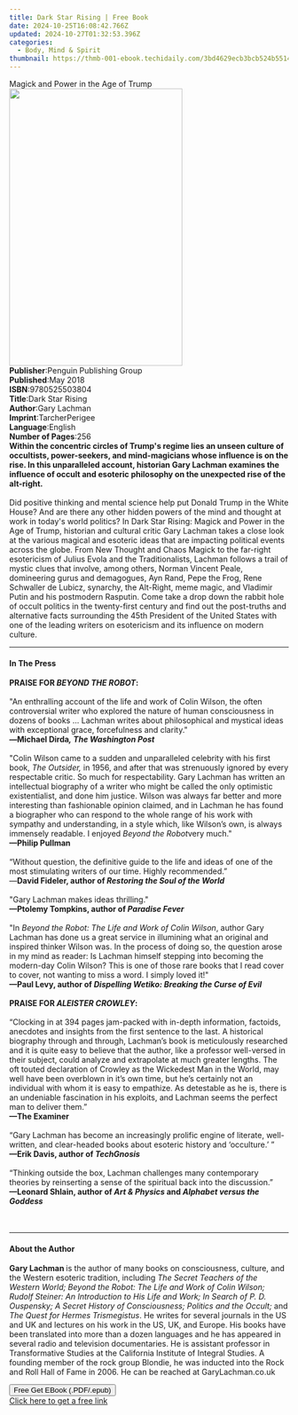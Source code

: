 ```yaml
---
title: Dark Star Rising | Free Book
date: 2024-10-25T16:08:42.766Z
updated: 2024-10-27T01:32:53.396Z
categories:
  - Body, Mind & Spirit
thumbnail: https://thmb-001-ebook.techidaily.com/3bd4629ecb3bcb524b5514af3aa0ac800be8ecb879787e2887a34e74b70ffbe3.jpg
---
```

<main id="book-container">
  <div class="flex flex-col">
    <div class="book-brief flex-1 py-6 px-4 sm:p-6 md:py-10 md:px-8">
      <!-- brief-->
      <div class="book-brief-main">Magick and Power in the Age of Trump</div>
    </div>
    <div
      class="book-meta-info flex-1 grid gap-4 col-start-1 col-end-3 row-start-1 sm:mb-6 sm:grid-cols-4 lg:gap-6 lg:col-start-2 lg:row-end-6 lg:row-span-6 lg:mb-0"
    >
      <div
        class="book-meta-info-left place-content-center mt-4 p-4 text-sm leading-6 col-start-2 col-span-2 dark:text-slate-400"
      >
        <img
          class="w-full h-500 object-cover rounded-lg sm:h-255 sm:col-span-2 lg:col-span-full"
          src="https://img-001-ebook.techidaily.com/014bb37c402702ed9eac894979a8d2fe9f29754d8f36b4bc5d19318695fd4fc4.jpg"
          alt=""
          width="312"
          height="500"
        />
      </div>
      <div
        class="book-meta-info-right mt-2 col-start-1 row-start-2 col-span-3 self-center"
      >
        <!-- meta data  -->
        <div class="flex flex-col px-4 md:px-8">
          <div class="flex-1">
            <strong>Publisher</strong>:<span class="px-2"
              >Penguin Publishing Group</span
            >
          </div>
          <div class="flex-1">
            <strong>Published</strong>:<span class="px-2">May 2018</span>
          </div>
          <div class="flex-1">
            <strong>ISBN</strong>:<span class="px-2">9780525503804</span>
          </div>
          <div class="flex-1">
            <strong>Title</strong>:<span class="px-2">Dark Star Rising</span>
          </div>
          <div class="flex-1">
            <strong>Author</strong>:<span class="px-2">Gary Lachman</span>
          </div>
          <div class="flex-1">
            <strong>Imprint</strong>:<span class="px-2">TarcherPerigee</span>
          </div>
          <div class="flex-1">
            <strong>Language</strong>:<span class="px-2">English</span>
          </div>
          <div class="flex-1">
            <strong>Number of Pages</strong>:<span class="px-2">256</span>
          </div>
        </div>
      </div>
    </div>
    <div class="book-description flex-1 py-6 px-4 sm:p-6 md:py-10 md:px-8">
      <div class="book-description-main">
        <div accordion-content="" id="description">
          <b
            >Within the concentric circles of Trump's regime lies an unseen
            culture of occultists, power-seekers, and mind-magicians whose
            influence is on the rise. In this unparalleled account, historian
            Gary Lachman examines the influence of occult and esoteric
            philosophy on the unexpected rise of the alt-right.</b
          ><br /><br />Did positive thinking and mental science help put Donald
          Trump in the White House? And are there any other hidden powers of the
          mind and thought at work in today's world politics? In Dark Star
          Rising: Magick and Power in the Age of Trump, historian and cultural
          critic Gary Lachman takes a close look at the various magical and
          esoteric ideas that are impacting political events across the globe.
          From New Thought and Chaos Magick to the far-right esotericism of
          Julius Evola and the Traditionalists, Lachman follows a trail of
          mystic clues that involve, among others, Norman Vincent Peale,
          domineering gurus and demagogues, Ayn Rand, Pepe the Frog, Rene
          Schwaller de Lubicz, synarchy, the Alt-Right, meme magic, and Vladimir
          Putin and his postmodern Rasputin. Come take a drop down the rabbit
          hole of occult politics in the twenty-first century and find out the
          post-truths and alternative facts surrounding the 45th President of
          the United States with one of the leading writers on esotericism and
          its influence on modern culture.
        </div>
        <div class="accordion-fader"></div>
      </div>
    </div>
    <div class="book-excerpts flex-1 py-6 px-4 sm:p-6 md:py-10 md:px-8">
      <!-- excerpts-->
      <div class="book-excerpts-main">
        <hr />
        <h4 class="placeholder placeholder-heading">
          <span>In The Press</span>
        </h4>
        <p>
          <b>PRAISE FOR <i>BEYOND THE ROBOT</i>:</b><br /><br />"An enthralling
          account of the life and work of Colin Wilson, the often controversial
          writer who explored the nature of human consciousness in dozens of
          books ... Lachman writes about philosophical and mystical ideas with
          exceptional grace, forcefulness and clarity."<br /><b
            ><i><b>—</b></i
            ><b>Michael Dirda</b><i><b>,&nbsp;</b>The Washington Post</i></b
          ><br /><br />"Colin Wilson came to a sudden and unparalleled celebrity
          with his first book,&nbsp;<i>The Outsider,</i>&nbsp;in 1956, and after
          that was strenuously ignored by every respectable critic. So much for
          respectability. Gary&nbsp;Lachman has written an intellectual
          biography of a writer who might be called the only optimistic
          existentialist, and done him justice. Wilson was always far better and
          more interesting than fashionable&nbsp;opinion claimed, and in Lachman
          he has found a biographer who can respond to the whole range of his
          work with sympathy and understanding, in a style which, like Wilson’s
          own, is always immensely&nbsp;readable. I enjoyed&nbsp;<i
            >Beyond the Robot</i
          >very much."&nbsp;<br /><b>—Philip Pullman<br /></b><br />“Without
          question, the definitive guide to the life and ideas of one of the
          most stimulating writers of our time. Highly recommended.” <br />—<b
            >David Fideler, author of&nbsp;<i
              >Restoring the Soul of the World</i
            ></b
          ><br /><br />"Gary Lachman makes ideas thrilling."&nbsp;<br /><b
            >—Ptolemy Tompkins, author of&nbsp;<i>Paradise Fever</i
            ><br /><br /></b
          >"In&nbsp;<i>Beyond the Robot: The Life and Work of Colin Wilson</i>,
          author Gary Lachman has done us a great service in illumining what an
          original and inspired thinker Wilson was. In the process of doing so,
          the question arose in my mind as reader: Is Lachman himself stepping
          into becoming the modern-day Colin Wilson? This is one of those rare
          books that I read cover to cover, not wanting to miss a word. I simply
          loved it!"<br /><b
            ><b>—</b>Paul Levy, author of&nbsp;<i
              >Dispelling Wetiko: Breaking the Curse of Evil&nbsp;<br /><br /></i
            >PRAISE FOR <i>ALEISTER CROWLEY</i>:<br /><br /></b
          >“Clocking in at 394 pages jam-packed with in-depth information,
          factoids, anecdotes and insights from the first sentence to the last.
          A historical biography through and through, Lachman’s book is
          meticulously researched and it is quite easy to believe that the
          author, like a professor well-versed in their subject, could analyze
          and extrapolate at much greater lengths. The oft touted declaration of
          Crowley as the Wickedest Man in the World, may well have been
          overblown in it’s own time, but he’s certainly not an individual with
          whom it is easy to empathize. As detestable as he is, there is an
          undeniable fascination in his exploits, and Lachman seems the perfect
          man to deliver them.”<b><br /><b>—The Examiner</b><br /><br /></b
          >“Gary Lachman has become an increasingly prolific engine of literate,
          well-written, and clear-headed books about esoteric history and
          ‘occulture.’ ”<b
            ><br /><b>—Erik Davis, author of&nbsp;<i>TechGnosis</i></b
            ><br /><br /></b
          >“Thinking outside the box, Lachman challenges many contemporary
          theories by reinserting a sense of the spiritual back into the
          discussion.”&nbsp;<b
            ><br /><b
              >—Leonard Shlain, author of&nbsp;<i>Art &amp; Physics</i
              >&nbsp;and&nbsp;<i>Alphabet versus the Goddess</i></b
            ><br /><br />&nbsp;</b
          >
        </p>
      </div>
    </div>
    <div class="book-about-author flex-1 py-6 px-4 sm:p-6 md:py-10 md:px-8">
      <!-- about author-->
      <div class="book-main-author-main">
        <hr />
        <h4 class="placeholder placeholder-heading">
          <span>About the Author</span>
        </h4>
        <p>
          <b>Gary Lachman </b>is the author of many books on consciousness,
          culture, and the Western esoteric tradition, including
          <i
            >The Secret Teachers of the Western World; Beyond the Robot: The
            Life and Work of Colin Wilson; Rudolf Steiner: An Introduction to
            His Life and Work; In Search of P. D. Ouspensky; A Secret History of
            Consciousness; Politics and the Occult;</i
          >
          and <i>The Quest for Hermes Trismegistus</i>. He writes for several
          journals in the US and UK and lectures on his work in the US, UK, and
          Europe. His books have been translated into more than a dozen
          languages and he has appeared in several radio and television
          documentaries. He is&nbsp;assistant professor in Transformative
          Studies at the California Institute of Integral Studies. A founding
          member of the rock group Blondie, he was inducted into the Rock and
          Roll Hall of Fame in 2006. He can be reached at GaryLachman.co.uk
        </p>
      </div>
    </div>
    <div class="book-free-get flex-1 py-6 px-4 sm:p-6 md:py-10 md:px-8">
      <button
        id="btn-free-get"
        class="bg-blue-500 hover:bg-blue-700 text-white font-bold py-2 px-4 rounded"
      >
        Free Get EBook (.PDF/.epub)
      </button>
      <div id="countdown-display" class="px-2 text-lg mt-2"></div>
      <a
        id="free-link"
        class="hidden bg-blue-500 hover:bg-blue-700 text-white font-bold py-2 px-4 rounded"
        href="https://www.ebooks.com/en-us/book/95855111/dark-star-rising/gary-lachman/"
        target="_blank"
        >Click here to get a free link</a
      >
    </div>
    <script>
      let countdownTime = 0;
      let countdownInterval = null;
      document
        .getElementById('btn-free-get')
        .addEventListener('click', startCountdown);
      function startCountdown() {
        countdownTime = new Date().getTime() + 60000 * 3;
        countdownInterval = setInterval(updateCountdown, 1000);
        document.getElementById('btn-free-get').disabled = true;
        document
          .getElementById('btn-free-get')
          .classList.add('bg-gray-500', 'cursor-not-allowed');
      }
      function updateCountdown() {
        let currentTime = new Date().getTime();
        let timeLeft = countdownTime - currentTime;
        let secondsLeft = Math.floor(timeLeft / 1000);
        document.getElementById('countdown-display').innerHTML =
          `Remaining time: ${secondsLeft} seconds.`;
        if (secondsLeft <= 0) {
          clearInterval(countdownInterval);
          document.getElementById('btn-free-get').classList.add('hidden');
          document.getElementById('free-link').classList.remove('hidden');
          document.getElementById('countdown-display').innerHTML = '';
        }
      }
    </script>
  </div>
</main>

<ins class="adsbygoogle"
      style="display:block"
      data-ad-client="ca-pub-7571918770474297"
      data-ad-slot="8358498916"
      data-ad-format="auto"
      data-full-width-responsive="true"></ins>
    
